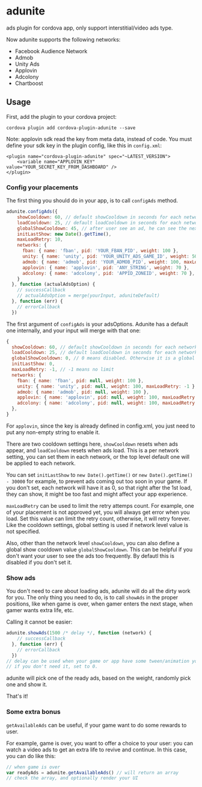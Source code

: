 # adunite
ads plugin for cordova app, only support interstitial/video ads type.

Now adunite supports the following networks:

* Facebook Audience Network
* Admob
* Unity Ads
* Applovin
* Adcolony
* Chartboost

## Usage

First, add the plugin to your cordova project:

```
cordova plugin add cordova-plugin-adunite --save
```

Note: applovin sdk read the key from meta data, instead of code. You must define your sdk key in the plugin config, like this in `config.xml`:

```
<plugin name="cordova-plugin-adunite" spec="~LATEST_VERSION">
    <variable name="APPLOVIN_KEY" value="YOUR_SECRET_KEY_FROM_DASHBOARD" />
</plugin>
```

### Config your placements

The first thing you should do in your app, is to call `configAds` method.

```js
adunite.configAds({
    showCooldown: 60, // default showCooldown in seconds for each network
    loadCooldown: 25, // default loadCooldown in seconds for each network
    globalShowCooldown: 45, // after user see an ad, he can see the next only after 45 seconds
    initLastShow: new Date().getTime(),
    maxLoadRetry: 10,
    networks: {
      fban: { name: 'fban', pid: 'YOUR_FBAN_PID', weight: 100 },
      unity: { name: 'unity', pid: 'YOUR_UNITY_ADS_GAME_ID', weight: 50, showCooldown: 50 },
      admob: { name: 'admob', pid: 'YOUR_ADMOB_PID', weight: 100, maxLoadRetry: 15 },
      applovin: { name: 'applovin', pid: 'ANY_STRING', weight: 70 },
      adcolony: { name: 'adcolony', pid: 'APPID_ZONEID', weight: 70 },
    }
  }, function (actualAdsOption) {
    // successCallback
    // actualAdsOption = merge(yourInput, aduniteDefault)
  }, function (err) {
    // errorCallback
  })
```

The first argument of `configAds` is your adsOptions. Adunite has a default one internally, and your input will merge with that one:

```js
{
  showCooldown: 60, // default showCooldown in seconds for each network
  loadCooldown: 25, // default loadCooldown in seconds for each network
  globalShowCooldown: 0, // 0 means disabled. Otherwise it is a global show cooldown in seconds
  initLastShow: 0,
  maxLoadRetry: -1, // -1 means no limit
  networks: {
    fban: { name: 'fban', pid: null, weight: 100 },
    unity: { name: 'unity', pid: null, weight: 100, maxLoadRetry: -1 },
    admob: { name: 'admob', pid: null, weight: 100 },
    applovin: { name: 'applovin', pid: null, weight: 100, maxLoadRetry: -1 },
    adcolony: { name: 'adcolony', pid: null, weight: 100, maxLoadRetry: -1 },
  },
}
```

For `applovin`, since the key is already defined in config.xml, you just need to put any non-empty string to enable it.

There are two cooldown settings here, `showCooldown` resets when ads appear, and `loadCooldown` resets when ads load. This is a per network setting, you can set them in each network, or the top level default one will be applied to each network.

You can set `initLastShow` to `new Date().getTime()` or `new Date().getTime() - 30000` for example, to prevent ads coming out too soon in your game. If you don't set, each network will have it as 0, so that right after the 1st load, they can show, it might be too fast and might affect your app experience.

`maxLoadRetry` can be used to limit the retry attemps count. For example, one of your placement is not approved yet, you will always get error when you load. Set this value can limit the retry count, otherwise, it will retry forever. Like the cooldown settings, global setting is used if network level value is not specified.

Also, other than the network level `showCooldown`, you can also define a global show cooldown value `globalShowCooldown`. This can be helpful if you don't want your user to see the ads too frequently. By defautl this is disabled if you don't set it.

### Show ads

You don't need to care about loading ads, adunite will do all the dirty work for you. The only thing you need to do, is to call `showAds` in the proper positions, like when game is over, when gamer enters the next stage, when gamer wants extra life, etc.

Calling it cannot be easier:

```js
adunite.showAds(1500 /* delay */, function (network) {
    // successCallback
  }, function (err) {
    // errorCallback
  })
// delay can be used when your game or app have some tween/animation you want to show user first.
// if you don't need it, set to 0.
```

adunite will pick one of the ready ads, based on the weight, randomly pick one and show it.

That's it!

### Some extra bonus

`getAvailableAds` can be useful, if your game want to do some rewards to user.

For example, game is over, you want to offer a choice to your user: you can watch a video ads to get an extra life to revive and continue. In this case, you can do like this:

```js
// when game is over
var readyAds = adunite.getAvailableAds() // will return an array
// check the array, and optionally render your UI
```
